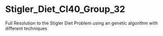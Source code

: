 # Stigler_Diet_CI40_Group_32
Full Resolution to the Stigler Diet Problem using an genetic algorithm with different techniques 
